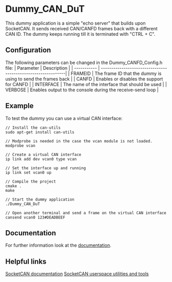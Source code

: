 # Dummy_CAN_DuT
This dummy application is a simple "echo server" that builds upon SocketCAN. 
It sends received CAN/CANFD frames back with a different CAN ID. 
The dummy keeps running till it is terminated with "CTRL + C". 

## Configuration
The following parameters can be changed in the Dummy_CANFD_Config.h file:
| Parameter   | Description                                                  |
| ----------- | -------------------------------------------------------------|
| FRAMEID     | The frame ID that the dummy is using to send the frames back |
| CANFD       | Enables or disables the support for CANFD                    |
| INTERFACE   | The name of the interface that should be used                |
| VERBOSE     | Enables output to the console during the receive-send loop   |

## Example
To test the dummy you can use a virtual CAN interface:

```
// Install the can-utils 
sudo apt-get install can-utils

// Modprobe is needed in the case the vcan module is not loaded.
modprobe vcan

// Create a virtual CAN interface
ip link add dev vcan0 type vcan

// Set the interface up and running
ip link set vcan0 up

// Compile the project
cmake .
make 

// Start the dummy application
./Dummy_CAN_DuT

// Open another terminal and send a frame on the virtual CAN interface
cansend vcan0 123#DEADBEEF
```

## Documentation
For further information look at the [documentation](https://mab0189.github.io/Dummy_CAN_DuT/index.html).

## Helpful links
[SocketCAN documentation](https://www.kernel.org/doc/Documentation/networking/can.txt)
[SocketCAN userspace utilities and tools](https://github.com/linux-can/can-utils)